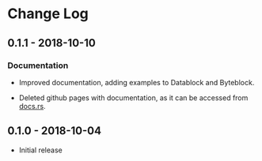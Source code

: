 # Change Log

## 0.1.1 - 2018-10-10

### Documentation

* Improved documentation, adding examples to Datablock and Byteblock.

* Deleted github pages with documentation, as it can be accessed from [docs.rs](https://docs.rs/tiff-encoder).

## 0.1.0 - 2018-10-04

* Initial release
